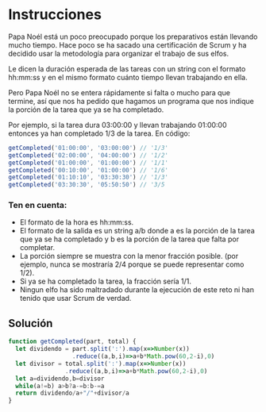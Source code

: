 # Instrucciones

<p>
Papa Noél está un poco preocupado porque los preparativos están llevando mucho tiempo. Hace poco se ha sacado una certificación de Scrum y ha decidido usar la metodología para organizar el trabajo de sus elfos.

Le dicen la duración esperada de las tareas con un string con el formato hh:mm:ss y en el mismo formato cuánto tiempo llevan trabajando en ella.

Pero Papa Noél no se entera rápidamente si falta o mucho para que termine, así que nos ha pedido que hagamos un programa que nos indique la porción de la tarea que ya se ha completado.

Por ejemplo, si la tarea dura 03:00:00 y llevan trabajando 01:00:00 entonces ya han completado 1/3 de la tarea. En código:
</p>

```js
getCompleted('01:00:00', '03:00:00') // '1/3'
getCompleted('02:00:00', '04:00:00') // '1/2'
getCompleted('01:00:00', '01:00:00') // '1/1'
getCompleted('00:10:00', '01:00:00') // '1/6'
getCompleted('01:10:10', '03:30:30') // '1/3'
getCompleted('03:30:30', '05:50:50') // '3/5
```
<h3>Ten en cuenta:</h3>
<ul>
  <li>El formato de la hora es hh:mm:ss.</li>
  <li>El formato de la salida es un string a/b donde a es la porción de la tarea que ya se ha completado y b es la porción de la tarea que falta por completar.</li>
  <li>La porción siempre se muestra con la menor fracción posible. (por ejemplo, nunca se mostraría 2/4 porque se puede representar como 1/2).</li>
  <li>Si ya se ha completado la tarea, la fracción sería 1/1.</li>
  <li>Ningun elfo ha sido maltradado durante la ejecución de este reto ni han tenido que usar Scrum de verdad.</li>
</ul>

<h2>Solución</h2>

```js
function getCompleted(part, total) {
  let dividendo = part.split(':').map(x=>Number(x))
                  .reduce((a,b,i)=>a+b*Math.pow(60,2-i),0)
  let divisor = total.split(':').map(x=>Number(x))
                .reduce((a,b,i)=>a+b*Math.pow(60,2-i),0)
  let a=dividendo,b=divisor
  while(a!=b) a>b?a-=b:b-=a
  return dividendo/a+"/"+divisor/a
}
```
